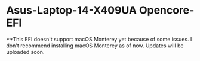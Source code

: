 # Asus-Laptop-14-X409UA Opencore-EFI

**This EFI doesn't support macOS Monterey yet because of some issues. I don't recommend installing macOS Monterey as of now.
  Updates will be uploaded soon.
